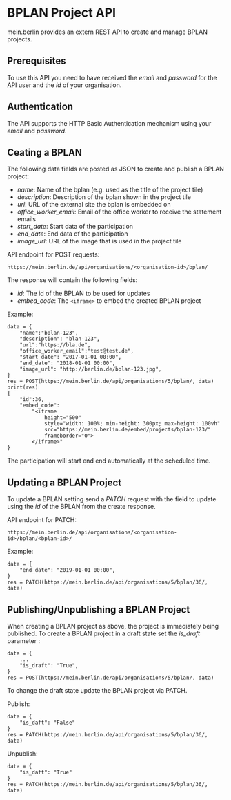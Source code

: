 # BPLAN Project API

mein.berlin provides an extern REST API to create and manage BPLAN projects.

## Prerequisites

To use this API you need to have received the *email* and *password* for the
API user and the *id* of your organisation.

## Authentication

The API supports the HTTP Basic Authentication mechanism using your *email* and *password*.

## Ceating a BPLAN

The following data fields are posted as JSON to create and publish a BPLAN
project:

-   *name*: Name of the bplan (e.g. used as the title of the project tile)
-   *description*: Description of the bplan shown in the project tile
-   *url*:  URL of the external site the bplan is embedded on
-   *office_worker_email*: Email of the office worker to receive the statement emails
-   *start_date*: Start data of the participation
-   *end_date*: End data of the participation
-   *image_url*: URL of the image that is used in the project tile

API endpoint for POST requests:

    https://mein.berlin.de/api/organisations/<organisation-id>/bplan/

The response will contain the following fields:

-   *id*: The id of the BPLAN to be used for updates
-   *embed_code*: The `<iframe>` to embed the created BPLAN project

Example:

    data = {
        "name":"bplan-123",
        "description": "blan-123",
        "url":"https://bla.de",
        "office_worker_email":"test@test.de",
        "start_date": "2017-01-01 00:00",
        "end_date": "2018-01-01 00:00",
        "image_url": "http://berlin.de/bplan-123.jpg",
    }
    res = POST(https://mein.berlin.de/api/organisations/5/bplan/, data)
    print(res)
    {
        "id":36,
        "embed_code":
            "<iframe
                height="500"
                style="width: 100%; min-height: 300px; max-height: 100vh"
                src="https://mein.berlin.de/embed/projects/bplan-123/"
                frameborder="0">
            </iframe>"
    }

The participation will start end end automatically at the scheduled time.

## Updating a BPLAN Project

To update a BPLAN setting send a *PATCH* request with the field to update using
the *id* of the BPLAN from the create response.

API endpoint for PATCH:

    https://mein.berlin.de/api/organisations/<organisation-id>/bplan/<bplan-id>/

Example:

    data = {
        "end_date": "2019-01-01 00:00",
    }
    res = PATCH(https://mein.berlin.de/api/organisations/5/bplan/36/, data)

## Publishing/Unpublishing a BPLAN Project

When creating a BPLAN project as above, the project is immediately being
published. To create a BPLAN project in a draft state set the *is_draft*
parameter :

    data = {
        ...
        "is_draft": "True",
    }
    res = POST(https://mein.berlin.de/api/organisations/5/bplan/, data)

To change the draft state update the BPLAN project via PATCH.

Publish:

    data = {
        "is_daft": "False"
    }
    res = PATCH(https://mein.berlin.de/api/organisations/5/bplan/36/, data)

Unpublish:

    data = {
        "is_daft": "True"
    }
    res = PATCH(https://mein.berlin.de/api/organisations/5/bplan/36/, data)
